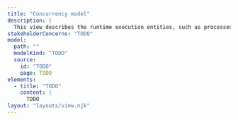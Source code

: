 ```yaml
---
title: "Concurrency model"
description: |
  This view describes the runtime execution entities, such as processes and threads, as well as interprocess communication.
stakeholderConcerns: "TODO"
model:
  path: ""
  modelKind: "TODO"
  source:
    id: "TODO"
    page: TODO
elements:
  - title: "TODO"
    content: |
      TODO
layout: "layouts/view.njk"
---
```

